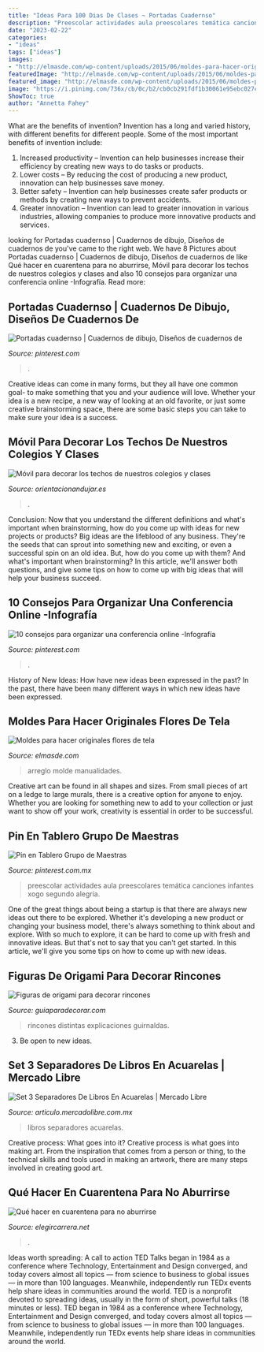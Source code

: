 ```yaml
---
title: "Ideas Para 100 Dias De Clases ~ Portadas Cuadernso"
description: "Preescolar actividades aula preescolares temática canciones infantes xogo segundo alegría"
date: "2023-02-22"
categories:
- "ideas"
tags: ["ideas"]
images:
- "http://elmasde.com/wp-content/uploads/2015/06/moldes-para-hacer-originales-flores-de-tela-8.jpg"
featuredImage: "http://elmasde.com/wp-content/uploads/2015/06/moldes-para-hacer-originales-flores-de-tela-8.jpg"
featured_image: "http://elmasde.com/wp-content/uploads/2015/06/moldes-para-hacer-originales-flores-de-tela-8.jpg"
image: "https://i.pinimg.com/736x/cb/0c/b2/cb0cb291fdf1b30061e95ebc027c1478.jpg"
ShowToc: true
author: "Annetta Fahey"
---
```



What are the benefits of invention?
Invention has a long and varied history, with different benefits for different people. Some of the most important benefits of invention include: 
1) Increased productivity – Invention can help businesses increase their efficiency by creating new ways to do tasks or products. 
2) Lower costs – By reducing the cost of producing a new product, innovation can help businesses save money. 
3) Better safety – Invention can help businesses create safer products or methods by creating new ways to prevent accidents.
4) Greater innovation – Invention can lead to greater innovation in various industries, allowing companies to produce more innovative products and services.

	

		
looking for Portadas cuadernso | Cuadernos de dibujo, Diseños de cuadernos de you've came to the right web. We have 8 Pictures about Portadas cuadernso | Cuadernos de dibujo, Diseños de cuadernos de like Qué hacer en cuarentena para no aburrirse, Móvil para decorar los techos de nuestros colegios y clases and also 10 consejos para organizar una conferencia online -Infografía. Read more:
		
    
## Portadas Cuadernso | Cuadernos De Dibujo, Diseños De Cuadernos De

<img loading=lazy src="https://i.pinimg.com/736x/cb/0c/b2/cb0cb291fdf1b30061e95ebc027c1478.jpg" onerror="this.onerror=null;this.src='https://tse4.mm.bing.net/th?id=OIP.WUqU4JmC9iTC8kHEzdXQTwHaJ3&amp;pid=15.1';" alt="Portadas cuadernso | Cuadernos de dibujo, Diseños de cuadernos de">

_Source: pinterest.com_

>. 

	

Creative ideas can come in many forms, but they all have one common goal- to make something that you and your audience will love. Whether your idea is a new recipe, a new way of looking at an old favorite, or just some creative brainstorming space, there are some basic steps you can take to make sure your idea is a success.

    
## Móvil Para Decorar Los Techos De Nuestros Colegios Y Clases

<img loading=lazy src="http://www.orientacionandujar.es/wp-content/uploads/2013/09/IMG_0905-400x298.jpg" onerror="this.onerror=null;this.src='https://tse4.mm.bing.net/th?id=OIP.ZYClrye6ATnaReoAa13hGAAAAA&amp;pid=15.1';" alt="Móvil para decorar los techos de nuestros colegios y clases">

_Source: orientacionandujar.es_

>. 

	

Conclusion: Now that you understand the different definitions and what's important when brainstorming, how do you come up with ideas for new projects or products?
Big ideas are the lifeblood of any business. They're the seeds that can sprout into something new and exciting, or even a successful spin on an old idea. But, how do you come up with them? And what's important when brainstorming? In this article, we'll answer both questions, and give some tips on how to come up with big ideas that will help your business succeed.

    
## 10 Consejos Para Organizar Una Conferencia Online -Infografía

<img loading=lazy src="https://i.pinimg.com/736x/54/6f/cb/546fcb5b35cdad6bf55c571878b64281.jpg" onerror="this.onerror=null;this.src='https://tse2.mm.bing.net/th?id=OIP.tRNe-94IBil05srRjlnq7gHaLk&amp;pid=15.1';" alt="10 consejos para organizar una conferencia online -Infografía">

_Source: pinterest.com_

>. 

	

History of New Ideas: How have new ideas been expressed in the past?
In the past, there have been many different ways in which new ideas have been expressed.

    
## Moldes Para Hacer Originales Flores De Tela

<img loading=lazy src="http://elmasde.com/wp-content/uploads/2015/06/moldes-para-hacer-originales-flores-de-tela-8.jpg" onerror="this.onerror=null;this.src='https://tse2.mm.bing.net/th?id=OIP.p8-6vzti5kE4LJ7dytk7mgHaJx&amp;pid=15.1';" alt="Moldes para hacer originales flores de tela">

_Source: elmasde.com_

>arreglo molde manualidades. 

	

Creative art can be found in all shapes and sizes. From small pieces of art on a ledge to large murals, there is a creative option for anyone to enjoy. Whether you are looking for something new to add to your collection or just want to show off your work, creativity is essential in order to be successful.

    
## Pin En Tablero Grupo De Maestras

<img loading=lazy src="https://i.pinimg.com/736x/e9/02/1b/e9021b926e2cb52b17c44e9c55d2012f.jpg" onerror="this.onerror=null;this.src='https://tse3.mm.bing.net/th?id=OIP.TCSb-eZGReDCj_Ek8itHEgHaJ4&amp;pid=15.1';" alt="Pin en Tablero Grupo de Maestras">

_Source: pinterest.com.mx_

>preescolar actividades aula preescolares temática canciones infantes xogo segundo alegría. 

	

One of the great things about being a startup is that there are always new ideas out there to be explored. Whether it's developing a new product or changing your business model, there's always something to think about and explore. With so much to explore, it can be hard to come up with fresh and innovative ideas. But that's not to say that you can't get started. In this article, we'll give you some tips on how to come up with new ideas.

    
## Figuras De Origami Para Decorar Rincones

<img loading=lazy src="https://www.guiaparadecorar.com/wp-content/uploads/2014/09/origami-para-decorar-03.jpg" onerror="this.onerror=null;this.src='https://tse1.mm.bing.net/th?id=OIP.MFzi5UDYGFGeCIaQXk1U7QHaLH&amp;pid=15.1';" alt="Figuras de origami para decorar rincones">

_Source: guiaparadecorar.com_

>rincones distintas explicaciones guirnaldas. 

	

3. Be open to new ideas.

    
## Set 3 Separadores De Libros En Acuarelas | Mercado Libre

<img loading=lazy src="https://http2.mlstatic.com/D_NQ_NP_640653-MLM43048888500_082020-F.jpg" onerror="this.onerror=null;this.src='https://tse4.mm.bing.net/th?id=OIP.Pcc1PTSuhFGhdcZ_j-nKgQHaFw&amp;pid=15.1';" alt="Set 3 Separadores De Libros En Acuarelas | Mercado Libre">

_Source: articulo.mercadolibre.com.mx_

>libros separadores acuarelas. 

	

Creative process: What goes into it?
Creative process is what goes into making art. From the inspiration that comes from a person or thing, to the technical skills and tools used in making an artwork, there are many steps involved in creating good art.

    
## Qué Hacer En Cuarentena Para No Aburrirse

<img loading=lazy src="https://www.elegircarrera.net/blog/wp-content/uploads/2020/04/que-hacer-en-cuarentena-para-no-aburrirse-1024x568.jpg" onerror="this.onerror=null;this.src='https://tse1.mm.bing.net/th?id=OIP.oj8djpC7AZGu1gxbYdbDLAHaEG&amp;pid=15.1';" alt="Qué hacer en cuarentena para no aburrirse">

_Source: elegircarrera.net_

>. 

	

Ideas worth spreading: A call to action
TED Talks began in 1984 as a conference where Technology, Entertainment and Design converged, and today covers almost all topics — from science to business to global issues — in more than 100 languages. Meanwhile, independently run TEDx events help share ideas in communities around the world.
TED is a nonprofit devoted to spreading ideas, usually in the form of short, powerful talks (18 minutes or less). TED began in 1984 as a conference where Technology, Entertainment and Design converged, and today covers almost all topics — from science to business to global issues — in more than 100 languages. Meanwhile, independently run TEDx events help share ideas in communities around the world.

